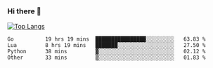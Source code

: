 ### Hi there 👋

<!--
**3Xpl0it3r/3Xpl0it3r** is a ✨ _special_ ✨ repository because its `README.md` (this file) appears on your GitHub profile.

Here are some ideas to get you started:

- 🔭 I’m currently working on ...
- 🌱 I’m currently learning ...
- 👯 I’m looking to collaborate on ...
- 🤔 I’m looking for help with ...
- 💬 Ask me about ...
- 📫 How to reach me: ...
- 😄 Pronouns: ...
- ⚡ Fun fact: ...
-->


[![Top Langs](https://github-readme-stats.vercel.app/api/top-langs/?username=3Xpl0it3r&layout=compact)](https://github.com/3Xpl0it3r/3Xpl0it3r)

<!--START_SECTION:waka-->

```text
Go          19 hrs 19 mins  ████████████████░░░░░░░░░   63.83 %
Lua         8 hrs 19 mins   ███████░░░░░░░░░░░░░░░░░░   27.50 %
Python      38 mins         ▓░░░░░░░░░░░░░░░░░░░░░░░░   02.12 %
Other       33 mins         ▒░░░░░░░░░░░░░░░░░░░░░░░░   01.83 %
```

<!--END_SECTION:waka-->

